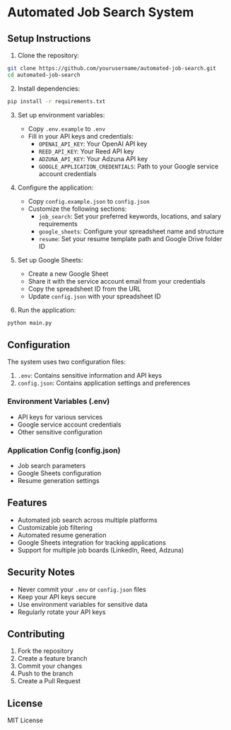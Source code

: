 # Automated Job Search System

## Setup Instructions

1. Clone the repository:

```bash
git clone https://github.com/yourusername/automated-job-search.git
cd automated-job-search
```

2. Install dependencies:

```bash
pip install -r requirements.txt
```

3. Set up environment variables:

   - Copy `.env.example` to `.env`
   - Fill in your API keys and credentials:
     - `OPENAI_API_KEY`: Your OpenAI API key
     - `REED_API_KEY`: Your Reed API key
     - `ADZUNA_API_KEY`: Your Adzuna API key
     - `GOOGLE_APPLICATION_CREDENTIALS`: Path to your Google service account credentials

4. Configure the application:

   - Copy `config.example.json` to `config.json`
   - Customize the following sections:
     - `job_search`: Set your preferred keywords, locations, and salary requirements
     - `google_sheets`: Configure your spreadsheet name and structure
     - `resume`: Set your resume template path and Google Drive folder ID

5. Set up Google Sheets:

   - Create a new Google Sheet
   - Share it with the service account email from your credentials
   - Copy the spreadsheet ID from the URL
   - Update `config.json` with your spreadsheet ID

6. Run the application:

```bash
python main.py
```

## Configuration

The system uses two configuration files:

1. `.env`: Contains sensitive information and API keys
2. `config.json`: Contains application settings and preferences

### Environment Variables (.env)

- API keys for various services
- Google service account credentials
- Other sensitive configuration

### Application Config (config.json)

- Job search parameters
- Google Sheets configuration
- Resume generation settings

## Features

- Automated job search across multiple platforms
- Customizable job filtering
- Automated resume generation
- Google Sheets integration for tracking applications
- Support for multiple job boards (LinkedIn, Reed, Adzuna)

## Security Notes

- Never commit your `.env` or `config.json` files
- Keep your API keys secure
- Use environment variables for sensitive data
- Regularly rotate your API keys

## Contributing

1. Fork the repository
2. Create a feature branch
3. Commit your changes
4. Push to the branch
5. Create a Pull Request

## License

MIT License
